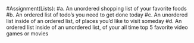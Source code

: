 #Assignment(Lists):
#a. An unordered shopping list of your favorite foods
#b. An ordered list of todo’s you need to get done today
#c. An unordered list inside of an ordered list, of places you’d like to visit someday
#d. An ordered list inside of an unordered list, of your all time top 5 favorite video games or movies
